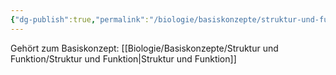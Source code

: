 ```yaml
---
{"dg-publish":true,"permalink":"/biologie/basiskonzepte/struktur-und-funktion/schluessel-schloss-prinzip/"}
---
```


Gehört zum Basiskonzept: [[Biologie/Basiskonzepte/Struktur und Funktion/Struktur und Funktion\|Struktur und Funktion]]